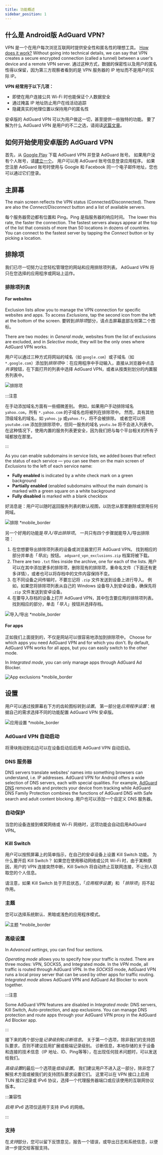 ```yaml
---
title: 功能概述
sidebar_position: 1
---
```


## 什么是 Android版 AdGuard VPN?

VPN 是一个在用户每次浏览互联网时提供安全性和匿名性的理想工具。 [How does it work?](/general/how-vpn-works) Without going into technical details, we can say that VPN creates a secure encrypted connection (called a tunnel) between a user's device and a remote VPN server. 通过这种方式，数据的保密性以及用户的匿名性得以保留，因为第三方观察者看到的是 VPN 服务器的 IP 地址而不是用户的实际 IP。

**VPN 经常用于以下几项：**

- 即使在用户连接公共 Wi-Fi 时也能保证个人数据安全
- 通过掩盖 IP 地址防止用户在线活动追踪
- 隐藏真实的地理位置以保持用户的匿名性

安卓版的 AdGuard VPN 可以为用户做这一切，甚至提供一些独特的功能。 要了解为什么 AdGuard VPN 是用户的不二之选，请阅读[这篇文章](/general/why-adguard-vpn)。

## 如何开始使用安卓版的 AdGuard VPN

首先，从 [Google Play](https://play.google.com/store/apps/details?id=com.adguard.vpn) 下载 AdGuard VPN 并登录 AdGuard 账号。 如果用户没有个人账号，请[建立一个](https://auth.adguard.com/login.html)。 用户可以用 AdGuard 账号信息登录应用程序。 如果您注册 AdGuard 账号时使用与 Google 和 Facebook 同一个电子邮件地址，您也可以通过它们登录。

## 主屏幕

The main screen reflects the VPN status (Connected/Disconnected). There are also the *Connect/Disconnect* button and a list of available servers.

每个服务器旁边都有位置和 Ping。Ping 是指服务器的响应时间。 The lower this rate, the faster the connection. The fastest servers always appear at the top of the list that consists of more than 50 locations in dozens of countries. You can connect to the fastest server by tapping the *Connect* button or by picking a location.

## 排除项

我们已尽一切努力让您轻松管理您的网站和应用排除项列表。 AdGuard VPN 将只在您选择的应用程序或网站上运作。

### 排除项列表

#### For websites

Exclusion lists allow you to manage the VPN connection for specific websites and apps. To access *Exclusions*, tap the second icon from the left at the bottom of the screen. 要转到*排除项*部分，请点击屏幕底部左侧第二个图标。

There are two modes: in *General mode*, websites from the list of exclusions are excluded, and in *Selective mode*, they will be the only ones where AdGuard VPN works.

用户可以通过三种方式将网站的域名（如 `google.com`）或子域名（如 `*.google.com`）添加到*排除项*中：在应用程序中手动输入，直接从浏览器中点击*共享*按钮，在下面打开的列表中选择 AdGuard VPN，或者从按类别划分的内置服务列表中。

![排除项](https://cdn.adguardvpn.com/public/Adguard/kb/VPN/Screenshots/add_site_android.jpg)

:::注意

在手动添加域名方面有一些细微差别。 例如，如果用户手动排除域名 `yahoo.com`，所有 `*.yahoo.com` 的子域名也将被列在排除项中。 然而，具有其他顶级域名的域名，如 `yahoo.jp` 或`yahoo.fr`，将不会被排除。 或者您可以把 `youtube.com` 添加到排除项中，但同一服务的域名 `youtu.be` 将不会进入列表中。 在这种情况下，使用内置的服务列表更安全，因为我们把与每个平台相关的所有子域都放在那里。

:::

As you can enable subdomains in service lists, we added boxes that reflect the status of each service — you can see them on the main screen of *Exclusions* to the left of each service name:

- **Fully enabled** is indicated by a white check mark on a green background
- **Partially enabled** (enabled subdomains without the main domain) is marked with a green square on a white background
- **Fully disabled** is marked with a blank checkbox

 好消息是：用户可以随时返回服务列表的默认视图，以防您从那里删除或禁用任何网域。

![排除 *mobile_border](https://cdn.adguardvpn.com/content/kb/vpn/android/statuses.png)

另一个好用的功能是*导入/导出排除项*。 一共只有四个步骤就能导入/导出排除项：

1. 在您想要导出排除项列表的设备或浏览器里打开 AdGuard VPN。 找到相应的部分并单击「*导出*」按钮。 `adguard_vpn_exclusions.zip` 档案将被下载。
2. There are two `.txt` files inside the archive, one for each of the lists. 用户可以在其中添加更多的排除项，删除现有的排除项，重命名文件（下面还有更多详情），或者也可以将存档中的文件内容保持不变。
3. 在不同设备之间传输时，不要忘记将 `.zip` 文件发送到设备上进行导入。 例如，如果您将排除项列表从自己的 Windows 设备导入到安卓设备，确保先将 `.zip` 文件发送到安卓设备。
4. 在要导入存档的设备上打开 AdGuard VPN，其中包含要应用的排除项列表。 找到相应的部分，单击「*导入*」按钮并选择存档。

![导入/导出 *mobile_border](https://cdn.adguardvpn.com/content/kb/vpn/android/imp-exp.png)

#### For apps

正如我们上面提到的，不仅是网站可以很容易地添加到排除项中。 Choose for which apps you need AdGuard VPN and for which you don't. By default, AdGuard VPN works for all apps, but you can easily switch to the other mode.

In *Integrated mode*, you can only manage apps through AdGuard Ad Blocker.

![App exclusions *mobile_border](https://cdn.adguardvpn.com/content/kb/vpn/android/apps_settings.png)

## 设置

用户可以通过按屏幕右下方的齿轮图标转到*设置*。 第一部分是*应用程序设置*：根据自己的需求选择不同的功能配置 AdGuard VPN 安卓版。

![应用设置 *mobile_border](https://cdn.adguardvpn.com/content/kb/vpn/android/app_settings.png)

### AdGuard VPN 自动启动

将滑块拖动到右边可以在设备启动后启用 AdGuard VPN 自动启动。

### DNS 服务器

DNS servers translate websites' names into something browsers can understand, i.e. IP addresses. AdGuard VPN for Android offers a wide selection of DNS servers, each with special qualities. For example, [AdGuard DNS](https://adguard-dns.io/kb/) removes ads and protects your device from tracking while AdGuard DNS Family Protection combines the functions of AdGuard DNS with Safe search and adult content blocking. 用户也可以添加一个自定义 DNS 服务器。

### 自动保护

当您的设备连接到蜂窝网络或 Wi-Fi 网络时，这项功能会自动启用AdGuard VPN。

### Kill Switch

用户可以按照屏幕上的简单指示，在自己的安卓设备上设置 Kill Switch 功能。 为什么要开启 Kill Switch？ 如果您在使用移动网络或公共 Wi-Fi 时，由于某种原因，用户的 VPN 连接突然中断，Kill Switch 将自动终止互联网连接，不让别人窃取您的个人信息。

请注意，如果 Kill Switch 处于开启状态，「*应用程序设置*」和 「*排除项*」将不起作用。

### 主题

您可以选择系统默认、黑暗或浅色的应用程序模式。

![主题 *mobile_border](https://cdn.adguardvpn.com/content/kb/vpn/android/theme-light-dark.png)

### 高级设置

In *Advanced settings*, you can find four sections.

*Operating mode* allows you to specify how your traffic is routed. There are three modes: VPN, SOCKS5, and Integrated mode. In the *VPN* mode, all traffic is routed through AdGuard VPN. In the *SOCKS5* mode, AdGuard VPN runs a local proxy server that can be used by other apps for traffic routing. *Integrated mode* allows AdGuard VPN and AdGuard Ad Blocker to work together.

:::注意

Some AdGuard VPN features are disabled in *Integrated mode*: DNS servers, Kill Switch, Auto-protection, and app exclusions. You can manage DNS protection and route apps through your AdGuard VPN proxy in the AdGuard Ad Blocker app.

:::

接下来的两个部分是*记录级别*和*诊断信息*。 关于第一个选项，除非我们的支持团队要求，否则不建议启用扩展或极端记录级别。 诊断信息，本地存储的关于设备和连接的技术信息（IP 地址、ID、Ping等等），在出现任何技术问题时，可以发送给我们。

*高级设置*的最后一个选项是*低级设置*。 我们建议用户不进入这一部分，除非您了解技术方面或被我们的支持团队要求设置它们。 这里可以在 VPN 接口上启用 TUN 接口记录或 IPv6 协议，选择一个代理服务器端口或应该使用的互联网协议版本。

:::兼容性

*启用 IPv6* 选项仅适用于支持 IPv6 的网络。

:::

### 支持

在*支持*部分，您可以留下反馈意见，报告一个错误，或导出日志和系统信息，以便进一步提交给客服支持。
